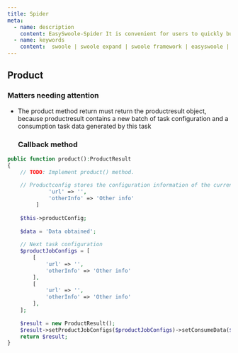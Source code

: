 ```yaml
---
title: Spider
meta:
  - name: description
    content: EasySwoole-Spider It is convenient for users to quickly build distributed multi process Crawlers。
  - name: keywords
    content:  swoole | swoole expand | swoole framework | easyswoole | spider | crawler
---
```


## Product

### Matters needing attention

- The product method return must return the productresult object, because productresult contains a new batch of task configuration and a consumption task data generated by this task


    ### Callback method


````php
public function product():ProductResult
{
    // TODO: Implement product() method.
    
    // Productconfig stores the configuration information of the current task[
             'url' => '',
             'otherInfo' => 'Other info'
         ]
      
    $this->productConfig;
    
    $data = 'Data obtained';
    
    // Next task configuration
    $productJobConfigs = [
        [
            'url' => '',
            'otherInfo' => 'Other info'
        ],
        [
            'url' => '',
            'otherInfo' => 'Other info'
        ],
    ];
    
    $result = new ProductResult();
    $result->setProductJobConfigs($productJobConfigs)->setConsumeData($data);
    return $result;
}
````

